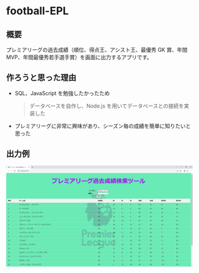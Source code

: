 # football-EPL

## 概要

プレミアリーグの過去成績（順位、得点王、アシスト王、最優秀 GK 賞、年間 MVP、年間最優秀若手選手賞）を画面に出力するアプリです。

## 作ろうと思った理由

- SQL、JavaScript を勉強したかったため
  > データベースを自作し、Node.js を用いてデータベースとの接続を実装した
- プレミアリーグに非常に興味があり、シーズン毎の成績を簡単に知りたいと思った

## 出力例

<img src="img/football.jpg" alt="出力画面" title="出力例">
